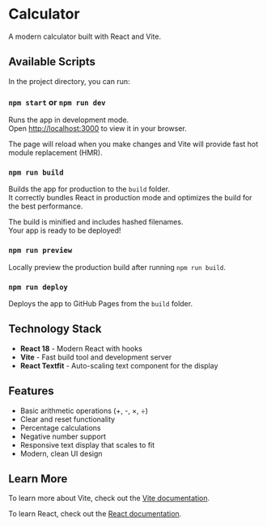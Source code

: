 # Calculator

A modern calculator built with React and Vite.

## Available Scripts

In the project directory, you can run:

### `npm start` or `npm run dev`

Runs the app in development mode.\
Open [http://localhost:3000](http://localhost:3000) to view it in your browser.

The page will reload when you make changes and Vite will provide fast hot module replacement (HMR).

### `npm run build`

Builds the app for production to the `build` folder.\
It correctly bundles React in production mode and optimizes the build for the best performance.

The build is minified and includes hashed filenames.\
Your app is ready to be deployed!

### `npm run preview`

Locally preview the production build after running `npm run build`.

### `npm run deploy`

Deploys the app to GitHub Pages from the `build` folder.

## Technology Stack

- **React 18** - Modern React with hooks
- **Vite** - Fast build tool and development server
- **React Textfit** - Auto-scaling text component for the display

## Features

- Basic arithmetic operations (+, -, ×, ÷)
- Clear and reset functionality  
- Percentage calculations
- Negative number support
- Responsive text display that scales to fit
- Modern, clean UI design

## Learn More

To learn more about Vite, check out the [Vite documentation](https://vitejs.dev/).

To learn React, check out the [React documentation](https://reactjs.org/).
